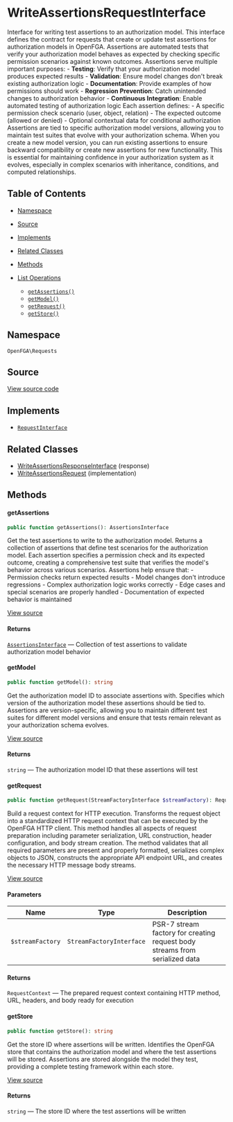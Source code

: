 # WriteAssertionsRequestInterface

Interface for writing test assertions to an authorization model. This interface defines the contract for requests that create or update test assertions for authorization models in OpenFGA. Assertions are automated tests that verify your authorization model behaves as expected by checking specific permission scenarios against known outcomes. Assertions serve multiple important purposes: - **Testing**: Verify that your authorization model produces expected results - **Validation**: Ensure model changes don&#039;t break existing authorization logic - **Documentation**: Provide examples of how permissions should work - **Regression Prevention**: Catch unintended changes to authorization behavior - **Continuous Integration**: Enable automated testing of authorization logic Each assertion defines: - A specific permission check scenario (user, object, relation) - The expected outcome (allowed or denied) - Optional contextual data for conditional authorization Assertions are tied to specific authorization model versions, allowing you to maintain test suites that evolve with your authorization schema. When you create a new model version, you can run existing assertions to ensure backward compatibility or create new assertions for new functionality. This is essential for maintaining confidence in your authorization system as it evolves, especially in complex scenarios with inheritance, conditions, and computed relationships.

## Table of Contents

- [Namespace](#namespace)
- [Source](#source)
- [Implements](#implements)
- [Related Classes](#related-classes)
- [Methods](#methods)

- [List Operations](#list-operations)
  - [`getAssertions()`](#getassertions)
  - [`getModel()`](#getmodel)
  - [`getRequest()`](#getrequest)
  - [`getStore()`](#getstore)

## Namespace

`OpenFGA\Requests`

## Source

[View source code](https://github.com/evansims/openfga-php/blob/main/src/Requests/WriteAssertionsRequestInterface.php)

## Implements

- [`RequestInterface`](RequestInterface.md)

## Related Classes

- [WriteAssertionsResponseInterface](Responses/WriteAssertionsResponseInterface.md) (response)
- [WriteAssertionsRequest](Requests/WriteAssertionsRequest.md) (implementation)

## Methods

#### getAssertions

```php
public function getAssertions(): AssertionsInterface

```

Get the test assertions to write to the authorization model. Returns a collection of assertions that define test scenarios for the authorization model. Each assertion specifies a permission check and its expected outcome, creating a comprehensive test suite that verifies the model&#039;s behavior across various scenarios. Assertions help ensure that: - Permission checks return expected results - Model changes don&#039;t introduce regressions - Complex authorization logic works correctly - Edge cases and special scenarios are properly handled - Documentation of expected behavior is maintained

[View source](https://github.com/evansims/openfga-php/blob/main/src/Requests/WriteAssertionsRequestInterface.php#L62)

#### Returns

[`AssertionsInterface`](Models/Collections/AssertionsInterface.md) — Collection of test assertions to validate authorization model behavior

#### getModel

```php
public function getModel(): string

```

Get the authorization model ID to associate assertions with. Specifies which version of the authorization model these assertions should be tied to. Assertions are version-specific, allowing you to maintain different test suites for different model versions and ensure that tests remain relevant as your authorization schema evolves.

[View source](https://github.com/evansims/openfga-php/blob/main/src/Requests/WriteAssertionsRequestInterface.php#L74)

#### Returns

`string` — The authorization model ID that these assertions will test

#### getRequest

```php
public function getRequest(StreamFactoryInterface $streamFactory): RequestContext

```

Build a request context for HTTP execution. Transforms the request object into a standardized HTTP request context that can be executed by the OpenFGA HTTP client. This method handles all aspects of request preparation including parameter serialization, URL construction, header configuration, and body stream creation. The method validates that all required parameters are present and properly formatted, serializes complex objects to JSON, constructs the appropriate API endpoint URL, and creates the necessary HTTP message body streams.

[View source](https://github.com/evansims/openfga-php/blob/main/src/Requests/RequestInterface.php#L57)

#### Parameters

| Name             | Type                     | Description                                                                 |
| ---------------- | ------------------------ | --------------------------------------------------------------------------- |
| `$streamFactory` | `StreamFactoryInterface` | PSR-7 stream factory for creating request body streams from serialized data |

#### Returns

`RequestContext` — The prepared request context containing HTTP method, URL, headers, and body ready for execution

#### getStore

```php
public function getStore(): string

```

Get the store ID where assertions will be written. Identifies the OpenFGA store that contains the authorization model and where the test assertions will be stored. Assertions are stored alongside the model they test, providing a complete testing framework within each store.

[View source](https://github.com/evansims/openfga-php/blob/main/src/Requests/WriteAssertionsRequestInterface.php#L86)

#### Returns

`string` — The store ID where the test assertions will be written
